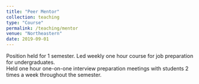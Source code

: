 ```yaml
---
title: "Peer Mentor"
collection: teaching
type: "Course"
permalink: /teaching/mentor
venue: "Northeastern"
date: 2019-09-01
---
```


Position held for 1 semester.
Led weekly one hour course for job preparation for undergraduates.  
Held one hour one-on-one interview preparation meetings with students 2 times a week throughout the semester. 

